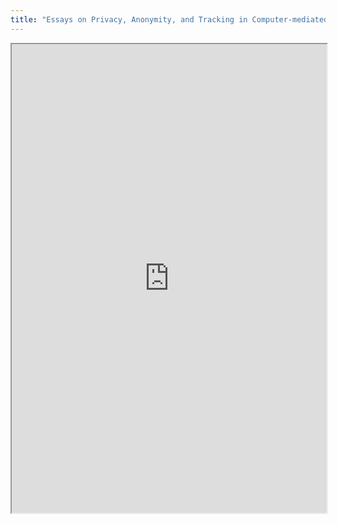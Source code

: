 ```yaml
---
title: "Essays on Privacy, Anonymity, and Tracking in Computer-mediated Economic Transactions"
---
```



<iframe height="750" width="100%" src="https://ewelton.github.io/ktest/wiki.html#Essays%20on%20Privacy,%20Anonymity,%20and%20Tracking%20in%20Computer-mediated%20Economic%20Transactions"></iframe>
